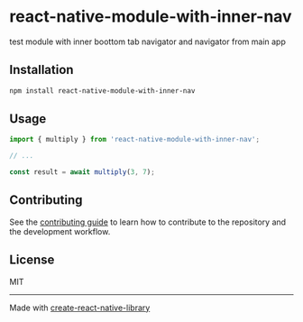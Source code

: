 # react-native-module-with-inner-nav

test module with inner boottom tab navigator and navigator from main app 

## Installation

```sh
npm install react-native-module-with-inner-nav
```

## Usage

```js
import { multiply } from 'react-native-module-with-inner-nav';

// ...

const result = await multiply(3, 7);
```

## Contributing

See the [contributing guide](CONTRIBUTING.md) to learn how to contribute to the repository and the development workflow.

## License

MIT

---

Made with [create-react-native-library](https://github.com/callstack/react-native-builder-bob)
